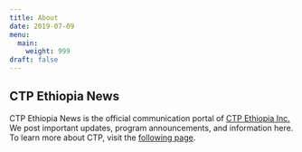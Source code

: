 ```yaml
---
title: About
date: 2019-07-09
menu:
  main:
    weight: 999
draft: false
---
```

## CTP Ethiopia News

CTP Ethiopia News is the official communication portal of [CTP Ethiopia Inc.](www.ctpethiopia.org) We post important updates, program announcements, and information here. To learn more about CTP, visit the [following page](www.ctpethiopia.org/about).